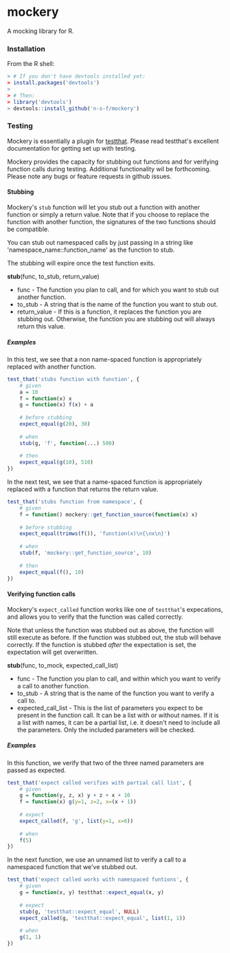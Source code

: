 # mockery
A mocking library for R.

### Installation

From the R shell:

```.R
> # If you don't have devtools installed yet:
> install.packages('devtools')
>
> # Then:
> library('devtools')
> devtools::install_github('n-s-f/mockery')
```

### Testing

Mockery is essentially a plugin for [testthat](github.com/hadley/testthat).  Please read testthat's excellent documentation for getting set up with testing.

Mockery provides the capacity for stubbing out functions and for verifying function calls during testing. Additional functionality wil be forthcoming.  Please note any bugs or feature requests in github issues.

#### Stubbing

Mockery's `stub` function will let you stub out a function with another function or simply a return value.  Note that if you choose to replace the function with another function, the signatures of the two functions should be compatible.

You can stub out namespaced calls by just passing in a string like 'namespace_name::function_name' as the function to stub.

The stubbing will expire once the test function exits.

**stub**(func, to_stub, return_value)
- func - The function you plan to call, and for which you want to stub out another function.
- to_stub - A string that is the name of the function you want to stub out.
- return_value - If this is a function, it replaces the function you are stubbing out. Otherwise, the function you are stubbing out will always return this value.

##### Examples

In this test, we see that a non name-spaced function is appropriately replaced with another function.

```.R
test_that('stubs function with function', {                                        
    # given                                                                        
    a = 10                                                                         
    f = function(x) x                                                              
    g = function(x) f(x) + a                                                       
  
    # before stubbing                                                              
    expect_equal(g(20), 30)                                                        
  
    # when                                                                         
    stub(g, 'f', function(...) 500)                                                
    
    # then                                                                         
    expect_equal(g(10), 510)                                                       
})   
```

In the next test, we see that a name-spaced function is appropriately replaced with a function that returns the return value.

```.R
test_that('stubs function from namespace', {                                       
    # given                                                                        
    f = function() mockery::get_function_source(function(x) x)                     
                                                                                   
    # before stubbing                                                              
    expect_equal(trimws(f()), 'function(x)\n{\nx\n}')                              
                                                                                   
    # when                                                                         
    stub(f, 'mockery::get_function_source', 10)                                    
                                                                                   
    # then                                                                         
    expect_equal(f(), 10)                                                          
})
```

#### Verifying function calls

Mockery's `expect_called` function works like one of `testthat`'s expecations, and allows you to verify that the function was called correctly.

Note that unless the function was stubbed out as above, the function will still execute as before. If the function was stubbed out, the stub will behave correctly.  If the function is stubbed _after_ the expectation is set, the expectation will get overwritten.

**stub**(func, to_mock, expected_call_list)
- func - The function you plan to call, and within which you want to verify a call to another function.
- to_stub - A string that is the name of the function you want to verify a call to.
- expected_call_list - This is the list of parameters you expect to be present in the function call. It can be a list with or without names. If it is a list _with_ names, it can be a partial list, i.e. it doesn't need to include all the parameters. Only the included parameters will be checked.

##### Examples

In this function, we verify that two of the three named parameters are passed as expected.

```.R
test_that('expect called verifies with partial call list', {                    
    # given                                                                     
    g = function(y, z, x) y + z + x + 10                                        
    f = function(x) g(y=1, z=2, x=(x + 1))                                      
                                                                                
    # expect                                                                    
    expect_called(f, 'g', list(y=1, x=6))                              
                                                                                
    # when                                                                      
    f(5)                                                                        
})   
```

In the next function, we use an unnamed list to verify a call to a namespaced function that we've stubbed out.

```.R
test_that('expect called works with namespaced funtions', {                   
    # given                                                                     
    g = function(x, y) testthat::expect_equal(x, y)                             
                                                                                
    # expect  
    stub(g, 'testthat::expect_equal', NULL)
    expect_called(g, 'testthat::expect_equal', list(1, 1))             
                                                                                
    # when                                                                      
    g(1, 1)                                                                     
})                                                                              
```


